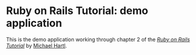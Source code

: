 # Ruby on Rails Tutorial: demo application

This is the demo application working through chapter 2 of the [*Ruby on Rails Tutorial*](http://railstutorial.org/) by [Michael Hartl](http://michaelhartl.com/).
